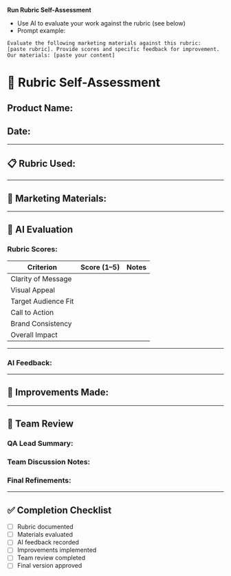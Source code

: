 **Run Rubric Self-Assessment**
- Use AI to evaluate your work against the rubric (see below)
- Prompt example:
```
Evaluate the following marketing materials against this rubric:
[paste rubric]. Provide scores and specific feedback for improvement.
Our materials: [paste your content]
```
# 🧪 Rubric Self-Assessment

## Product Name:
<!-- e.g., "SuperWidget Pro" -->

## Date:
<!-- e.g., "2025-10-08" -->

---

## 📋 Rubric Used:
<!-- Paste rubric criteria here or link to RUBRIC.md -->

---

## 📄 Marketing Materials:
<!-- Paste or link to the marketing content being evaluated -->

---

## 🤖 AI Evaluation

### Rubric Scores:
| Criterion | Score (1–5) | Notes |
|----------|-------------|-------|
| Clarity of Message |             |       |
| Visual Appeal      |             |       |
| Target Audience Fit|             |       |
| Call to Action     |             |       |
| Brand Consistency  |             |       |
| Overall Impact     |             |       |

<!-- Add or adjust criteria as needed -->

---

### AI Feedback:
<!-- Paste AI-generated feedback here -->

---

## 🔧 Improvements Made:
<!-- Describe changes made based on AI feedback -->

---

## 👥 Team Review

### QA Lead Summary:
<!-- QA lead summarizes rubric scores and findings -->

### Team Discussion Notes:
<!-- Key points from team discussion -->

### Final Refinements:
<!-- List final changes made after team review -->

---

## ✅ Completion Checklist

- [ ] Rubric documented
- [ ] Materials evaluated
- [ ] AI feedback recorded
- [ ] Improvements implemented
- [ ] Team review completed
- [ ] Final version approved
